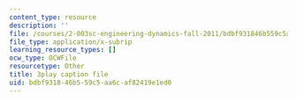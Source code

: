 ```yaml
---
content_type: resource
description: ''
file: /courses/2-003sc-engineering-dynamics-fall-2011/bdbf931846b559c5aa6caf82419e1ed0_ZNVvYg1FOPk.vtt
file_type: application/x-subrip
learning_resource_types: []
ocw_type: OCWFile
resourcetype: Other
title: 3play caption file
uid: bdbf9318-46b5-59c5-aa6c-af82419e1ed0
---
```

